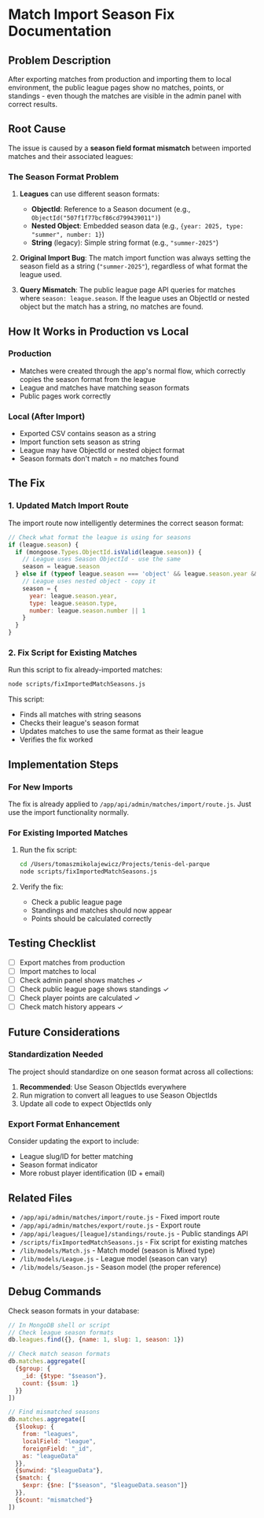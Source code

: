 # Match Import Season Fix Documentation

## Problem Description
After exporting matches from production and importing them to local environment, the public league pages show no matches, points, or standings - even though the matches are visible in the admin panel with correct results.

## Root Cause
The issue is caused by a **season field format mismatch** between imported matches and their associated leagues:

### The Season Format Problem
1. **Leagues** can use different season formats:
   - **ObjectId**: Reference to a Season document (e.g., `ObjectId("507f1f77bcf86cd799439011")`)
   - **Nested Object**: Embedded season data (e.g., `{year: 2025, type: "summer", number: 1}`)
   - **String** (legacy): Simple string format (e.g., `"summer-2025"`)

2. **Original Import Bug**: The match import function was always setting the season field as a string (`"summer-2025"`), regardless of what format the league used.

3. **Query Mismatch**: The public league page API queries for matches where `season: league.season`. If the league uses an ObjectId or nested object but the match has a string, no matches are found.

## How It Works in Production vs Local

### Production
- Matches were created through the app's normal flow, which correctly copies the season format from the league
- League and matches have matching season formats
- Public pages work correctly

### Local (After Import)
- Exported CSV contains season as a string
- Import function sets season as string
- League may have ObjectId or nested object format
- Season formats don't match = no matches found

## The Fix

### 1. Updated Match Import Route
The import route now intelligently determines the correct season format:

```javascript
// Check what format the league is using for seasons
if (league.season) {
  if (mongoose.Types.ObjectId.isValid(league.season)) {
    // League uses Season ObjectId - use the same
    season = league.season
  } else if (typeof league.season === 'object' && league.season.year && league.season.type) {
    // League uses nested object - copy it
    season = {
      year: league.season.year,
      type: league.season.type,
      number: league.season.number || 1
    }
  }
}
```

### 2. Fix Script for Existing Matches
Run this script to fix already-imported matches:

```bash
node scripts/fixImportedMatchSeasons.js
```

This script:
- Finds all matches with string seasons
- Checks their league's season format
- Updates matches to use the same format as their league
- Verifies the fix worked

## Implementation Steps

### For New Imports
The fix is already applied to `/app/api/admin/matches/import/route.js`. Just use the import functionality normally.

### For Existing Imported Matches
1. Run the fix script:
   ```bash
   cd /Users/tomaszmikolajewicz/Projects/tenis-del-parque
   node scripts/fixImportedMatchSeasons.js
   ```

2. Verify the fix:
   - Check a public league page
   - Standings and matches should now appear
   - Points should be calculated correctly

## Testing Checklist

- [ ] Export matches from production
- [ ] Import matches to local
- [ ] Check admin panel shows matches ✓
- [ ] Check public league page shows standings ✓
- [ ] Check player points are calculated ✓
- [ ] Check match history appears ✓

## Future Considerations

### Standardization Needed
The project should standardize on one season format across all collections:
1. **Recommended**: Use Season ObjectIds everywhere
2. Run migration to convert all leagues to use Season ObjectIds
3. Update all code to expect ObjectIds only

### Export Format Enhancement
Consider updating the export to include:
- League slug/ID for better matching
- Season format indicator
- More robust player identification (ID + email)

## Related Files
- `/app/api/admin/matches/import/route.js` - Fixed import route
- `/app/api/admin/matches/export/route.js` - Export route
- `/app/api/leagues/[league]/standings/route.js` - Public standings API
- `/scripts/fixImportedMatchSeasons.js` - Fix script for existing matches
- `/lib/models/Match.js` - Match model (season is Mixed type)
- `/lib/models/League.js` - League model (season can vary)
- `/lib/models/Season.js` - Season model (the proper reference)

## Debug Commands

Check season formats in your database:
```javascript
// In MongoDB shell or script
// Check league season formats
db.leagues.find({}, {name: 1, slug: 1, season: 1})

// Check match season formats  
db.matches.aggregate([
  {$group: {
    _id: {$type: "$season"},
    count: {$sum: 1}
  }}
])

// Find mismatched seasons
db.matches.aggregate([
  {$lookup: {
    from: "leagues",
    localField: "league",
    foreignField: "_id",
    as: "leagueData"
  }},
  {$unwind: "$leagueData"},
  {$match: {
    $expr: {$ne: ["$season", "$leagueData.season"]}
  }},
  {$count: "mismatched"}
])
```
